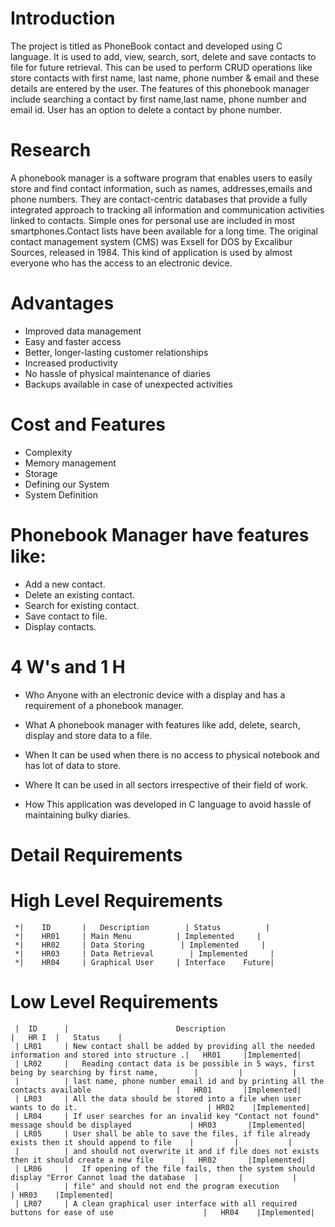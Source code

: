 # Introduction
 The project is titled as PhoneBook contact and developed using C language. It is used to add, view, search, sort, delete and save contacts to file for future      retrieval. This can be used to perform CRUD operations like store contacts with first name, last name, phone number & email and these details are entered by the user.   The features of this phonebook manager include searching a contact by first name,last name, phone number and email id. User has an option to delete a contact by phone   number.
# Research
A phonebook manager is a software program that enables users to easily store and find contact information, such as names, addresses,emails and phone numbers. They are contact-centric databases that provide a fully integrated approach to tracking all information and communication activities linked to contacts. Simple ones for personal use are included in most smartphones.Contact lists have been available for a long time. The original contact management system (CMS) was Exsell for DOS by Excalibur Sources, released in 1984. This kind of application is used by almost everyone who has the access to an electronic device.

# Advantages
* Improved data management
* Easy and faster access
* Better, longer-lasting customer relationships
* Increased productivity
* No hassle of physical maintenance of diaries
* Backups available in case of unexpected activities

# Cost and Features
* Complexity
* Memory management
* Storage
* Defining our System
* System Definition

# Phonebook Manager have features like:

* Add a new contact.
* Delete an existing contact.
* Search for existing contact.
* Save contact to file.
* Display contacts.

# 4 W's and 1 H
* Who
 Anyone with an electronic device with a display and has a requirement of a phonebook manager.

* What
 A phonebook manager with features like add, delete, search, display and store data to a file.

* When
 It can be used when there is no access to physical notebook and has lot of data to store.

* Where
 It can be used in all sectors irrespective of their field of work.

* How
 This application was developed in C language to avoid hassle of maintaining bulky diaries.

# Detail Requirements

# High Level Requirements

     *|    ID       |	Description        | Status          |   
     *|    HR01     | Main Menu	         | Implemented     |
     *|    HR02	    | Data Storing	      | Implemented     |
     *|    HR03	    | Data Retrieval	    | Implemented     |
     *|    HR04     | Graphical User     | Interface	Future|
     
# Low Level Requirements

     |  ID      |	                     Description                                                              |	  HR I  |	Status    |
     | LR01	    | New contact shall be added by providing all the needed information and stored into structure .|  	HR01	 |Implemented|
     | LR02     |	Reading contact data is be possible in 5 ways, first being by searching by first name,        |         |           |
     |          | last name, phone number email id and by printing all the contacts available                   |	HR01	   |Implemented|
     | LR03	    | All the data should be stored into a file when user wants to do it.	                          | HR02    |Implemented|
     | LR04	    | If user searches for an invalid key "Contact not found" message should be displayed	          | HR03	   |Implemented|
     | LR05	    | User shall be able to save the files, if file already exists then it should append to file    |         |           |
     |          | and should not overwrite it and if file does not exists then it should create a new file      |	HR02	   |Implemented|
     | LR06     |	If opening of the file fails, then the system should display "Error Cannot load the database  |         |           | 
     |          | file" and should not end the program execution	                                               | HR03    |Implemented|                    
     | LR07	    | A clean graphical user interface with all required buttons for ease of use                    |	HR04    |Implemented| 
     
